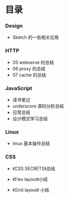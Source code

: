 # 目录

### Design

* Sketch 的一些相关应用


### HTTP

* 05 webserve 的总结
* 06 proxy 的总结
* 07 cache 的总结

### JavaScript

* 读书笔记
* underscore 源码分析总结
* 日常总结
* 设计模式学习总结

### Linux

* linux 基本操作总结

### CSS

* 《CSS SECRETS》总结

* 《Flex layout》小结

* 《Grid layout》 小结